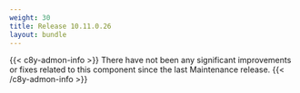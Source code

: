 ```yaml
---
weight: 30
title: Release 10.11.0.26
layout: bundle
---
```


{{< c8y-admon-info >}}
There have not been any significant improvements or fixes related to this component since the last Maintenance release.
{{< /c8y-admon-info >}}
